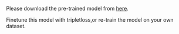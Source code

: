 
Please download the pre-trained model from [here](http://pan.baidu.com/s/1qY5UVxi).

Finetune this model with tripletloss,or re-train the model on your own dataset.


